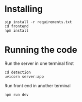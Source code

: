 # Installing

```shell
pip install -r requirements.txt
cd frontend
npm install
```

# Running the code

Run the server in one terminal first

```shell
cd detection
uvicorn server:app
```

Run front end in another terminal

```shell
npm run dev
```